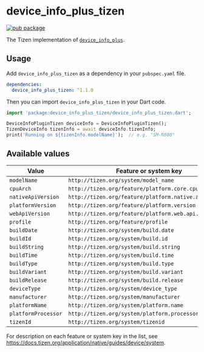 # device_info_plus_tizen

[![pub package](https://img.shields.io/pub/v/device_info_plus_tizen.svg)](https://pub.dev/packages/device_info_plus_tizen)

The Tizen implementation of [`device_info_plus`](https://pub.dev/packages/device_info_plus).

## Usage

Add `device_info_plus_tizen` as a dependency in your `pubspec.yaml` file.

```yaml
dependencies:
  device_info_plus_tizen: ^1.1.0
```

Then you can import `device_info_plus_tizen` in your Dart code.

```dart
import 'package:device_info_plus_tizen/device_info_plus_tizen.dart';

DeviceInfoPluginTizen deviceInfo = DeviceInfoPluginTizen();
TizenDeviceInfo tizenInfo = await deviceInfo.tizenInfo;
print('Running on ${tizenInfo.modelName}');  // e.g. "SM-R800"
```

## Available values

| Value | Feature or system key |
|-|-|
| `modelName` | `http://tizen.org/system/model_name` |
| `cpuArch` | `http://tizen.org/feature/platform.core.cpu.arch` |
| `nativeApiVersion` | `http://tizen.org/feature/platform.native.api.version` |
| `platformVersion` | `http://tizen.org/feature/platform.version` |
| `webApiVersion` | `http://tizen.org/feature/platform.web.api.version` |
| `profile` | `http://tizen.org/feature/profile` |
| `buildDate` | `http://tizen.org/system/build.date` |
| `buildId` | `http://tizen.org/system/build.id` |
| `buildString` | `http://tizen.org/system/build.string` |
| `buildTime` | `http://tizen.org/system/build.time` |
| `buildType` | `http://tizen.org/system/build.type` |
| `buildVariant` | `http://tizen.org/system/build.variant` |
| `buildRelease` | `http://tizen.org/system/build.release` |
| `deviceType` | `http://tizen.org/system/device_type` |
| `manufacturer` | `http://tizen.org/system/manufacturer` |
| `platformName` | `http://tizen.org/system/platform.name` |
| `platformProcessor` | `http://tizen.org/system/platform.processor` |
| `tizenId` | `http://tizen.org/system/tizenid` |

For description on each feature or system key in the list, see https://docs.tizen.org/application/native/guides/device/system.
